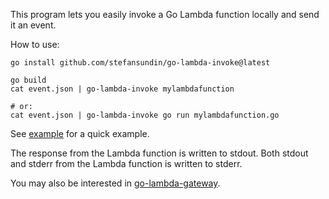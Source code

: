 This program lets you easily invoke a Go Lambda function locally and send it an event.

How to use:
```
go install github.com/stefansundin/go-lambda-invoke@latest

go build
cat event.json | go-lambda-invoke mylambdafunction

# or:
cat event.json | go-lambda-invoke go run mylambdafunction.go
```

See [example](example) for a quick example.

The response from the Lambda function is written to stdout. Both stdout and stderr from the Lambda function is written to stderr.

You may also be interested in [go-lambda-gateway](https://github.com/stefansundin/go-lambda-gateway).
